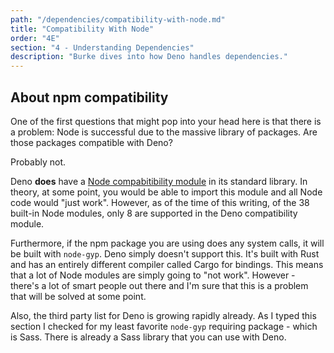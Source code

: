 ```yaml
---
path: "/dependencies/compatibility-with-node.md"
title: "Compatibility With Node"
order: "4E"
section: "4 - Understanding Dependencies"
description: "Burke dives into how Deno handles dependencies."
---
```


## About npm compatibility

One of the first questions that might pop into your head here is that there is a problem: Node is successful due to the massive library of packages. Are those packages compatible with Deno?

Probably not.

Deno **does** have a [Node compabitibility module](https://deno.land/std@0.67.0/node/README.md) in its standard library. In theory, at some point, you would be able to import this module and all Node code would "just work". However, as of the time of this writing, of the 38 built-in Node modules, only 8 are supported in the Deno compatibility module.

Furthermore, if the npm package you are using does any system calls, it will be built with `node-gyp`. Deno simply doesn't support this. It's built with Rust and has an entirely different compiler called Cargo for bindings. This means that a lot of Node modules are simply going to "not work". However - there's a lot of smart people out there and I'm sure that this is a problem that will be solved at some point.

Also, the third party list for Deno is growing rapidly already. As I typed this section I checked for my least favorite `node-gyp` requiring package - which is Sass. There is already a Sass library that you can use with Deno.
